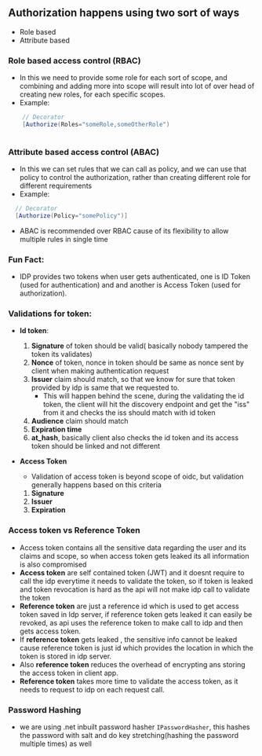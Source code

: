 ﻿## Authorization happens using two sort of ways
- Role based
- Attribute based

### Role based access control (RBAC)
- In this we need to provide some role for each sort of scope, and combining and adding more into scope will result into lot of over head of creating new roles, for each specific scopes.
- Example:
```c#
    // Decorator
    [Authorize(Roles="someRole,someOtherRole")
        
```

### Attribute based access control (ABAC)
- In this we can set rules that we can call as policy, and we can use that policy to control the authorization, rather than creating different role for different requirements
- Example:
```c#
  // Decorator
  [Authorize(Policy="somePolicy")]
```

- ABAC is recommended over RBAC cause of its flexibility to allow multiple rules in single time


### Fun Fact:
- IDP provides two tokens when user gets authenticated, one is ID Token (used for authentication) and
  and another is Access Token (used for authorization).

### Validations for token:
- **Id token**:
  1. **Signature** of token should be valid( basically nobody tampered the token its validates)
  2. **Nonce** of token, nonce in token should be same as nonce sent by client when making authentication request
  3. **Issuer** claim should match, so that we know for sure that token provided by idp is same that we requested to.
     - This will happen behind the scene, during the validating the id token,
       the client will hit the discovery endpoint and get the "iss" from it and checks the iss should match with id token
  4. **Audience** claim should match
  5. **Expiration time**
  6. **at_hash**, basically client also checks the id token and its access token should be linked and not different

- **Access Token**
  - Validation of access token is beyond scope of oidc, but validation generally happens
    based on this criteria
  1. **Signature**
  2. **Issuer**
  3. **Expiration**

### Access token vs Reference Token
- Access token contains all the sensitive data regarding the user and its claims and scope,
  so when access token gets leaked its all information is also compromised
- **Access token** are self contained token (JWT) and it doesnt require to call the idp
 everytime it needs to validate the token, so if token is leaked and token revocation is hard as
 the api will not make idp call to validate the token
- **Reference token** are just a reference id which is used to get access token saved in Idp server,
 if reference token gets leaked it can easily be revoked, as api uses the reference token to make call to 
 idp and then gets access token.
- If **reference token** gets leaked , the sensitive info cannot be leaked cause reference token is
 just id which provides the location in which the token is stored in idp server.
- Also **reference token** reduces the overhead of encrypting ans storing the access token in client app.
- **Reference token** takes more time to validate the access token, as it needs to request to idp on each request call.

### Password Hashing
- we are using .net inbuilt password hasher `IPasswordHasher`,
 this hashes the password with salt and do key stretching(hashing the password multiple times) as well